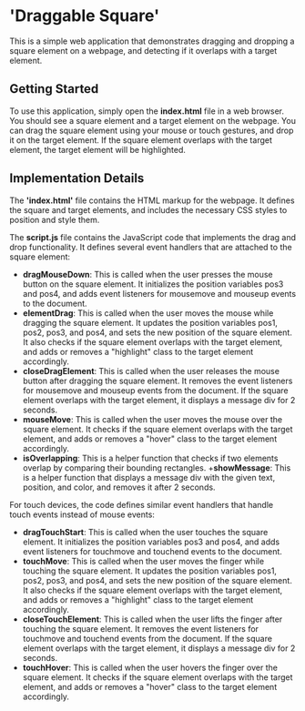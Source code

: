 # 'Draggable Square'
This is a simple web application that demonstrates dragging and dropping a square element on a webpage, and detecting if it overlaps with a target element.

## Getting Started
To use this application, simply open the **index.html** file in a web browser. You should see a square element and a target element on the webpage. You can drag the square element using your mouse or touch gestures, and drop it on the target element. If the square element overlaps with the target element, the target element will be highlighted.

## Implementation Details
The **'index.html'** file contains the HTML markup for the webpage. It defines the square and target elements, and includes the necessary CSS styles to position and style them.

The **script.js** file contains the JavaScript code that implements the drag and drop functionality. It defines several event handlers that are attached to the square element:

+ **dragMouseDown**: This is called when the user presses the mouse button on the square element. It initializes the position variables pos3 and pos4, and adds event listeners for mousemove and mouseup events to the document.
+ **elementDrag**: This is called when the user moves the mouse while dragging the square element. It updates the position variables pos1, pos2, pos3, and pos4, and sets the new position of the square element. It also checks if the square element overlaps with the target element, and adds or removes a "highlight" class to the target element accordingly.
+ **closeDragElement**: This is called when the user releases the mouse button after dragging the square element. It removes the event listeners for mousemove and mouseup events from the document. If the square element overlaps with the target element, it displays a message div for 2 seconds.
+ **mouseMove**: This is called when the user moves the mouse over the square element. It checks if the square element overlaps with the target element, and adds or removes a "hover" class to the target element accordingly.
+ **isOverlapping**: This is a helper function that checks if two elements overlap by comparing their bounding rectangles.
+**showMessage**: This is a helper function that displays a message div with the given text, position, and color, and removes it after 2 seconds.


For touch devices, the code defines similar event handlers that handle touch events instead of mouse events:

+ **dragTouchStart**: This is called when the user touches the square element. It initializes the position variables pos3 and pos4, and adds event listeners for touchmove and touchend events to the document.
+ **touchMove**: This is called when the user moves the finger while touching the square element. It updates the position variables pos1, pos2, pos3, and pos4, and sets the new position of the square element. It also checks if the square element overlaps with the target element, and adds or removes a "highlight" class to the target element accordingly.
+ **closeTouchElement**: This is called when the user lifts the finger after touching the square element. It removes the event listeners for touchmove and touchend events from the document. If the square element overlaps with the target element, it displays a message div for 2 seconds.
+ **touchHover**: This is called when the user hovers the finger over the square element. It checks if the square element overlaps with the target element, and adds or removes a "hover" class to the target element accordingly.
